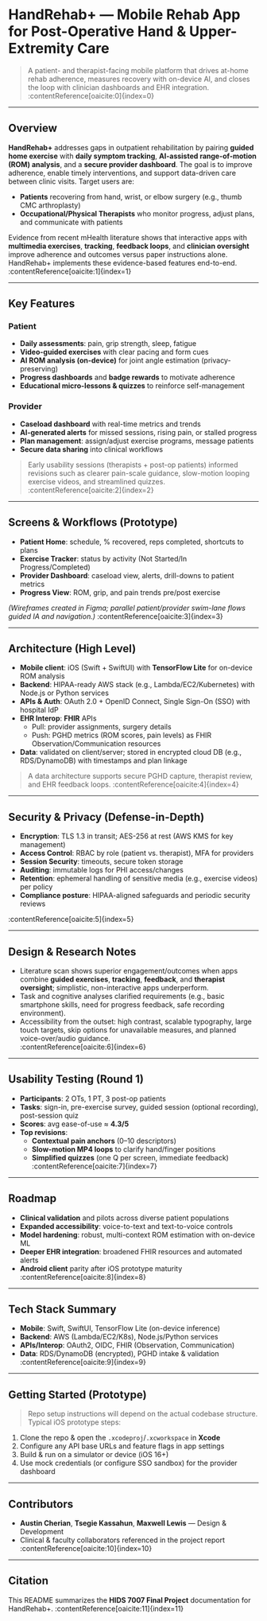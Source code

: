 # HandRehab+ — Mobile Rehab App for Post-Operative Hand & Upper-Extremity Care

> A patient- and therapist-facing mobile platform that drives at-home rehab adherence, measures recovery with on-device AI, and closes the loop with clinician dashboards and EHR integration. :contentReference[oaicite:0]{index=0}

---

## Overview
**HandRehab+** addresses gaps in outpatient rehabilitation by pairing **guided home exercise** with **daily symptom tracking**, **AI-assisted range-of-motion (ROM) analysis**, and a **secure provider dashboard**. The goal is to improve adherence, enable timely interventions, and support data-driven care between clinic visits. Target users are:
- **Patients** recovering from hand, wrist, or elbow surgery (e.g., thumb CMC arthroplasty)
- **Occupational/Physical Therapists** who monitor progress, adjust plans, and communicate with patients

Evidence from recent mHealth literature shows that interactive apps with **multimedia exercises**, **tracking**, **feedback loops**, and **clinician oversight** improve adherence and outcomes versus paper instructions alone. HandRehab+ implements these evidence-based features end-to-end. :contentReference[oaicite:1]{index=1}

---

## Key Features

### Patient
- **Daily assessments**: pain, grip strength, sleep, fatigue  
- **Video-guided exercises** with clear pacing and form cues  
- **AI ROM analysis (on-device)** for joint angle estimation (privacy-preserving)  
- **Progress dashboards** and **badge rewards** to motivate adherence  
- **Educational micro-lessons & quizzes** to reinforce self-management

### Provider
- **Caseload dashboard** with real-time metrics and trends  
- **AI-generated alerts** for missed sessions, rising pain, or stalled progress  
- **Plan management**: assign/adjust exercise programs, message patients  
- **Secure data sharing** into clinical workflows

> Early usability sessions (therapists + post-op patients) informed revisions such as clearer pain-scale guidance, slow-motion looping exercise videos, and streamlined quizzes. :contentReference[oaicite:2]{index=2}

---

## Screens & Workflows (Prototype)
- **Patient Home**: schedule, % recovered, reps completed, shortcuts to plans  
- **Exercise Tracker**: status by activity (Not Started/In Progress/Completed)  
- **Provider Dashboard**: caseload view, alerts, drill-downs to patient metrics  
- **Progress View**: ROM, grip, and pain trends pre/post exercise

*(Wireframes created in Figma; parallel patient/provider swim-lane flows guided IA and navigation.)* :contentReference[oaicite:3]{index=3}

---

## Architecture (High Level)
- **Mobile client**: iOS (Swift + SwiftUI) with **TensorFlow Lite** for on-device ROM analysis  
- **Backend**: HIPAA-ready AWS stack (e.g., Lambda/EC2/Kubernetes) with Node.js or Python services  
- **APIs & Auth**: OAuth 2.0 + OpenID Connect, Single Sign-On (SSO) with hospital IdP  
- **EHR Interop**: **FHIR** APIs  
  - Pull: provider assignments, surgery details  
  - Push: PGHD metrics (ROM scores, pain levels) as FHIR Observation/Communication resources  
- **Data**: validated on client/server; stored in encrypted cloud DB (e.g., RDS/DynamoDB) with timestamps and plan linkage

> A data architecture supports secure PGHD capture, therapist review, and EHR feedback loops. :contentReference[oaicite:4]{index=4}

---

## Security & Privacy (Defense-in-Depth)
- **Encryption**: TLS 1.3 in transit; AES-256 at rest (AWS KMS for key management)  
- **Access Control**: RBAC by role (patient vs. therapist), MFA for providers  
- **Session Security**: timeouts, secure token storage  
- **Auditing**: immutable logs for PHI access/changes  
- **Retention**: ephemeral handling of sensitive media (e.g., exercise videos) per policy  
- **Compliance posture**: HIPAA-aligned safeguards and periodic security reviews

:contentReference[oaicite:5]{index=5}

---

## Design & Research Notes
- Literature scan shows superior engagement/outcomes when apps combine **guided exercises**, **tracking**, **feedback**, and **therapist oversight**; simplistic, non-interactive apps underperform.  
- Task and cognitive analyses clarified requirements (e.g., basic smartphone skills, need for progress feedback, safe recording environment).  
- Accessibility from the outset: high contrast, scalable typography, large touch targets, skip options for unavailable measures, and planned voice-over/audio guidance.  
:contentReference[oaicite:6]{index=6}

---

## Usability Testing (Round 1)
- **Participants**: 2 OTs, 1 PT, 3 post-op patients  
- **Tasks**: sign-in, pre-exercise survey, guided session (optional recording), post-session quiz  
- **Scores**: avg ease-of-use ≈ **4.3/5**  
- **Top revisions**:
  - **Contextual pain anchors** (0–10 descriptors)  
  - **Slow-motion MP4 loops** to clarify hand/finger positions  
  - **Simplified quizzes** (one Q per screen, immediate feedback)  
:contentReference[oaicite:7]{index=7}

---

## Roadmap
- **Clinical validation** and pilots across diverse patient populations  
- **Expanded accessibility**: voice-to-text and text-to-voice controls  
- **Model hardening**: robust, multi-context ROM estimation with on-device ML  
- **Deeper EHR integration**: broadened FHIR resources and automated alerts  
- **Android client** parity after iOS prototype maturity  
:contentReference[oaicite:8]{index=8}

---

## Tech Stack Summary
- **Mobile**: Swift, SwiftUI, TensorFlow Lite (on-device inference)  
- **Backend**: AWS (Lambda/EC2/K8s), Node.js/Python services  
- **APIs/Interop**: OAuth2, OIDC, FHIR (Observation, Communication)  
- **Data**: RDS/DynamoDB (encrypted), PGHD intake & validation  
:contentReference[oaicite:9]{index=9}

---

## Getting Started (Prototype)
> Repo setup instructions will depend on the actual codebase structure. Typical iOS prototype steps:
1. Clone the repo & open the `.xcodeproj`/`.xcworkspace` in **Xcode**  
2. Configure any API base URLs and feature flags in app settings  
3. Build & run on a simulator or device (iOS 16+)  
4. Use mock credentials (or configure SSO sandbox) for the provider dashboard

---

## Contributors
- **Austin Cherian**, **Tsegie Kassahun**, **Maxwell Lewis** — Design & Development  
- Clinical & faculty collaborators referenced in the project report  
:contentReference[oaicite:10]{index=10}

---

## Citation
This README summarizes the **HIDS 7007 Final Project** documentation for HandRehab+. :contentReference[oaicite:11]{index=11}
